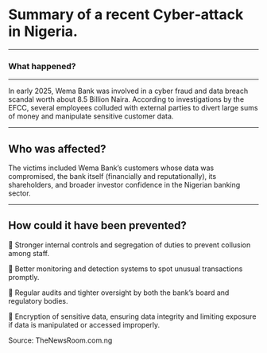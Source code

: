 # Summary of a recent Cyber‐attack in Nigeria.
---
### What happened?
---

In early 2025, Wema Bank was involved in a cyber fraud and data breach scandal worth about
8.5 Billion Naira. According to investigations by the EFCC, several employees colluded with
external parties to divert large sums of money and manipulate sensitive customer data.

---
Who was affected?
---
The victims included Wema Bank’s customers whose data was compromised, the bank itself
(financially and reputationally), its shareholders, and broader investor confidence in the Nigerian
banking sector.

---
How could it have been prevented?
---
 Stronger internal controls and segregation of duties to prevent collusion among staff.

 Better monitoring and detection systems to spot unusual transactions promptly.

 Regular audits and tighter oversight by both the bank’s board and regulatory bodies.

 Encryption of sensitive data, ensuring data integrity and limiting exposure if data is
manipulated or accessed improperly.

Source: TheNewsRoom.com.ng
